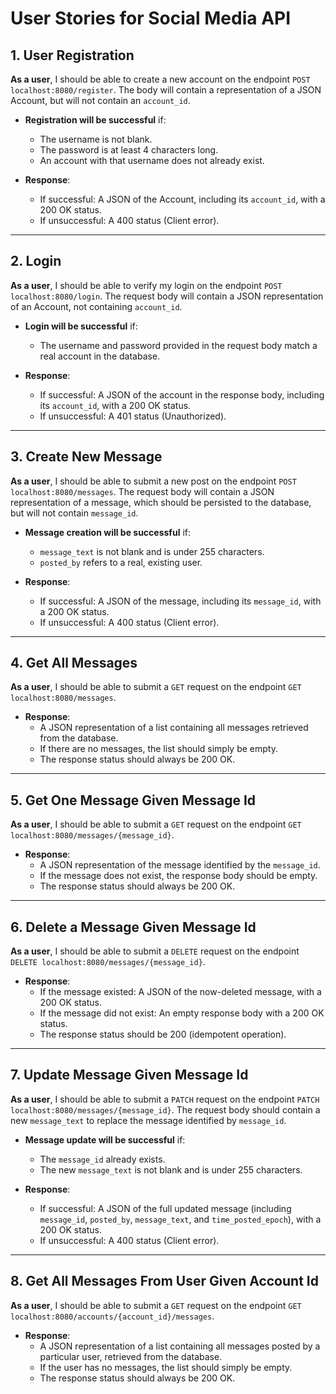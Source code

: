 # User Stories for Social Media API

## 1. User Registration

**As a user**, I should be able to create a new account on the endpoint `POST localhost:8080/register`. The body will contain a representation of a JSON Account, but will not contain an `account_id`.

- **Registration will be successful** if:
  - The username is not blank.
  - The password is at least 4 characters long.
  - An account with that username does not already exist.
  
- **Response**:
  - If successful: A JSON of the Account, including its `account_id`, with a 200 OK status.
  - If unsuccessful: A 400 status (Client error).

---

## 2. Login

**As a user**, I should be able to verify my login on the endpoint `POST localhost:8080/login`. The request body will contain a JSON representation of an Account, not containing `account_id`.

- **Login will be successful** if:
  - The username and password provided in the request body match a real account in the database.

- **Response**:
  - If successful: A JSON of the account in the response body, including its `account_id`, with a 200 OK status.
  - If unsuccessful: A 401 status (Unauthorized).

---

## 3. Create New Message

**As a user**, I should be able to submit a new post on the endpoint `POST localhost:8080/messages`. The request body will contain a JSON representation of a message, which should be persisted to the database, but will not contain `message_id`.

- **Message creation will be successful** if:
  - `message_text` is not blank and is under 255 characters.
  - `posted_by` refers to a real, existing user.
  
- **Response**:
  - If successful: A JSON of the message, including its `message_id`, with a 200 OK status.
  - If unsuccessful: A 400 status (Client error).

---

## 4. Get All Messages

**As a user**, I should be able to submit a `GET` request on the endpoint `GET localhost:8080/messages`.

- **Response**:
  - A JSON representation of a list containing all messages retrieved from the database.
  - If there are no messages, the list should simply be empty.
  - The response status should always be 200 OK.

---

## 5. Get One Message Given Message Id

**As a user**, I should be able to submit a `GET` request on the endpoint `GET localhost:8080/messages/{message_id}`.

- **Response**:
  - A JSON representation of the message identified by the `message_id`.
  - If the message does not exist, the response body should be empty.
  - The response status should always be 200 OK.

---

## 6. Delete a Message Given Message Id

**As a user**, I should be able to submit a `DELETE` request on the endpoint `DELETE localhost:8080/messages/{message_id}`.

- **Response**:
  - If the message existed: A JSON of the now-deleted message, with a 200 OK status.
  - If the message did not exist: An empty response body with a 200 OK status.
  - The response status should be 200 (idempotent operation).

---

## 7. Update Message Given Message Id

**As a user**, I should be able to submit a `PATCH` request on the endpoint `PATCH localhost:8080/messages/{message_id}`. The request body should contain a new `message_text` to replace the message identified by `message_id`.

- **Message update will be successful** if:
  - The `message_id` already exists.
  - The new `message_text` is not blank and is under 255 characters.

- **Response**:
  - If successful: A JSON of the full updated message (including `message_id`, `posted_by`, `message_text`, and `time_posted_epoch`), with a 200 OK status.
  - If unsuccessful: A 400 status (Client error).

---

## 8. Get All Messages From User Given Account Id

**As a user**, I should be able to submit a `GET` request on the endpoint `GET localhost:8080/accounts/{account_id}/messages`.

- **Response**:
  - A JSON representation of a list containing all messages posted by a particular user, retrieved from the database.
  - If the user has no messages, the list should simply be empty.
  - The response status should always be 200 OK.